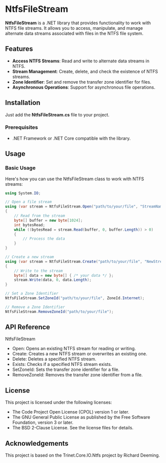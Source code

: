 # NtfsFileStream

**NtfsFileStream** is a .NET library that provides functionality to work with NTFS file streams. It allows you to access, manipulate, and manage alternate data streams associated with files in the NTFS file system.

## Features

- **Access NTFS Streams**: Read and write to alternate data streams in NTFS.
- **Stream Management**: Create, delete, and check the existence of NTFS streams.
- **Zone Identifier**: Set and remove the transfer zone identifier for files.
- **Asynchronous Operations**: Support for asynchronous file operations.

## Installation

Just add the **NtfsFileStream.cs** file to your project.

### Prerequisites

- .NET Framework or .NET Core compatible with the library.

## Usage

### Basic Usage

Here's how you can use the NtfsFileStream class to work with NTFS streams:

```csharp
using System.IO;

// Open a file stream
using (var stream = NtfsFileStream.Open("path/to/your/file", "StreamName", FileMode.Open, FileAccess.Read))
{
    // Read from the stream
    byte[] buffer = new byte[1024];
    int bytesRead;
    while ((bytesRead = stream.Read(buffer, 0, buffer.Length)) > 0)
    {
        // Process the data
    }
}

// Create a new stream
using (var stream = NtfsFileStream.Create("path/to/your/file", "NewStream", FileOptions.None))
{
    // Write to the stream
    byte[] data = new byte[] { /* your data */ };
    stream.Write(data, 0, data.Length);
}

// Set a Zone Identifier
NtfsFileStream.SetZoneId("path/to/your/file", ZoneId.Internet);

// Remove a Zone Identifier
NtfsFileStream.RemoveZoneId("path/to/your/file");

```

## API Reference
NtfsFileStream
- Open: Opens an existing NTFS stream for reading or writing.
- Create: Creates a new NTFS stream or overwrites an existing one.
- Delete: Deletes a specified NTFS stream.
- Exists: Checks if a specified NTFS stream exists.
- SetZoneId: Sets the transfer zone identifier for a file.
- RemoveZoneId: Removes the transfer zone identifier from a file.


## License
This project is licensed under the following licenses:

- The Code Project Open License (CPOL) version 1 or later.
- The GNU General Public License as published by the Free Software Foundation, version 3 or later.
- The BSD 2-Clause License.
See the license files for details.

## Acknowledgements
This project is based on the Trinet.Core.IO.Ntfs project by Richard Deeming.
